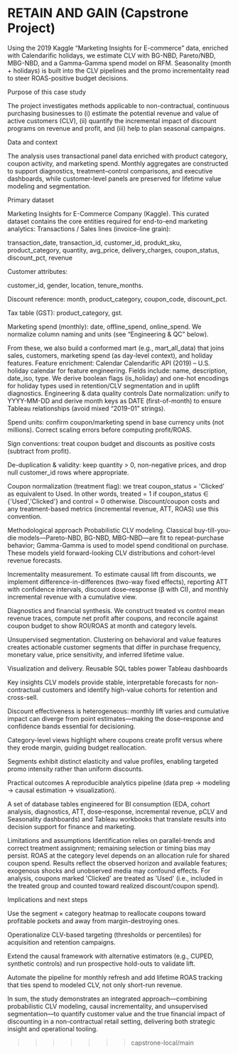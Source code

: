 
# RETAIN AND GAIN (Capstrone Project)

Using the 2019 Kaggle “Marketing Insights for E-commerce” data, enriched with Calendarific holidays, we estimate CLV with BG-NBD, Pareto/NBD, MBG-NBD, and a Gamma-Gamma spend model on RFM. Seasonality (month + holidays) is built into the CLV pipelines and the promo incrementality read to steer ROAS-positive budget decisions.

Purpose of this case study

 The project investigates methods applicable to non-contractual, continuous purchasing businesses to (i) estimate the potential revenue and value of active customers (CLV), (ii) quantify the incremental impact of discount programs on revenue and profit, and (iii) help to plan seasonal campaigns.

Data and context

The analysis uses transactional panel data enriched with product category, coupon activity, and marketing spend. Monthly aggregates are constructed to support diagnostics, treatment–control comparisons, and executive dashboards, while customer-level panels are preserved for lifetime value modeling and segmentation.

Primary dataset

Marketing Insights for E-Commerce Company (Kaggle). This curated dataset contains the core entities required for end-to-end marketing analytics:
Transactions / Sales lines (invoice-line grain):

 transaction_date, transaction_id, customer_id, produkt_sku, product_category, quantity, avg_price, delivery_charges, coupon_status, discount_pct, revenue 

Customer attributes:

 customer_id, gender, location, tenure_months.

Discount reference:
 month, product_category, coupon_code, discount_pct.

Tax table (GST):
 product_category, gst.


Marketing spend (monthly):
 date, offline_spend, online_spend.
 We normalize column naming and units (see “Engineering & QC” below).


From these, we also build a conformed mart (e.g., mart_all_data) that joins sales, customers, marketing spend (as day-level context), and holiday features.
Feature enrichment: Calendar
Calendarific API (2019) – U.S. holiday calendar for feature engineering. Fields include:
name, description, date_iso, type.
 We derive boolean flags (is_holiday) and one-hot encodings for holiday types used in retention/CLV segmentation and in uplift diagnostics.
Engineering & data quality controls
Date normalization: unify to YYYY-MM-DD and derive month keys as DATE (first-of-month) to ensure Tableau relationships (avoid mixed “2019-01” strings).


Spend units: confirm coupon/marketing spend in base currency units (not millions). Correct scaling errors before computing profit/ROAS.


Sign conventions: treat coupon budget and discounts as positive costs (subtract from profit).


De-duplication & validity: keep quantity > 0, non-negative prices, and drop null customer_id rows where appropriate.

Coupon normalization (treatment flag): we treat coupon_status = 'Clicked' as equivalent to Used. In other words, treated = 1 if coupon_status ∈ {'Used','Clicked'} and control = 0 otherwise. Discount/coupon costs and any treatment-based metrics (incremental revenue, ATT, ROAS) use this convention.


Methodological approach
Probabilistic CLV modeling. Classical buy-till-you-die models—Pareto-NBD, BG-NBD, MBG-NBD—are fit to repeat-purchase behavior; Gamma-Gamma is used to model spend conditional on purchase. These models yield forward-looking CLV distributions and cohort-level revenue forecasts.

Incrementality measurement. To estimate causal lift from discounts, we implement difference-in-differences (two-way fixed effects), reporting ATT with confidence intervals, discount dose–response (β with CI), and monthly incremental revenue with a cumulative view.


Diagnostics and financial synthesis. We construct treated vs control mean revenue traces, compute net profit after coupons, and reconcile against coupon budget to show ROI/ROAS at month and category levels.


Unsupervised segmentation. Clustering on behavioral and value features creates actionable customer segments that differ in purchase frequency, monetary value, price sensitivity, and inferred lifetime value.


Visualization and delivery. Reusable SQL tables power Tableau dashboards


Key insights 
CLV models provide stable, interpretable forecasts for non-contractual customers and identify high-value cohorts for retention and cross-sell.

Discount effectiveness is heterogeneous: monthly lift varies and cumulative impact can diverge from point estimates—making the dose–response and confidence bands essential for decisioning.

Category-level views highlight where coupons create profit versus where they erode margin, guiding budget reallocation.


Segments exhibit distinct elasticity and value profiles, enabling targeted promo intensity rather than uniform discounts.


Practical outcomes
A reproducible analytics pipeline (data prep → modeling → causal estimation → visualization).


A set of database tables engineered for BI consumption (EDA, cohort analysis, diagnostics, ATT, dose–response, incremental revenue, pCLV and Seasonality dashboards) and Tableau workbooks that translate results into decision support for finance and marketing.


Limitations and assumptions
Identification relies on parallel-trends and correct treatment assignment; remaining selection or timing bias may persist.
ROAS at the category level depends on an allocation rule for shared coupon spend.
Results reflect the observed horizon and available features; exogenous shocks and unobserved media may confound effects.
For analysis, coupons marked 'Clicked' are treated as 'Used' (i.e., included in the treated group and counted toward realized discount/coupon spend).


Implications and next steps

Use the segment × category heatmap to reallocate coupons toward profitable pockets and away from margin-destroying ones.


Operationalize CLV-based targeting (thresholds or percentiles) for acquisition and retention campaigns.


Extend the causal framework with alternative estimators (e.g., CUPED, synthetic controls) and run prospective hold-outs to validate lift.


Automate the pipeline for monthly refresh and add lifetime ROAS tracking that ties spend to modeled CLV, not only short-run revenue.

In sum, the study demonstrates an integrated approach—combining probabilistic CLV modeling, causal incrementality, and unsupervised segmentation—to quantify customer value and the true financial impact of discounting in a non-contractual retail setting, delivering both strategic insight and operational tooling.


>>>>>>> capstrone-local/main
